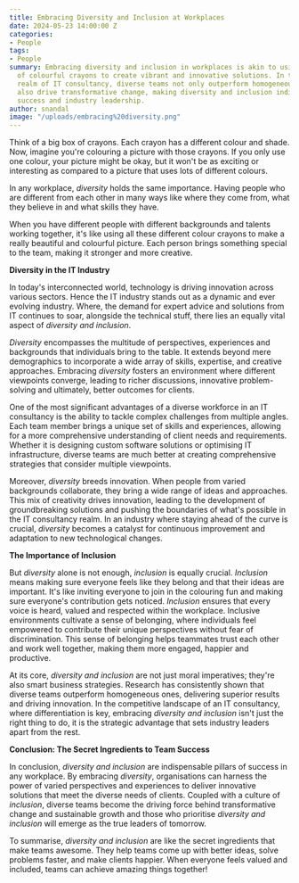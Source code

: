 ```yaml
---
title: Embracing Diversity and Inclusion at Workplaces
date: 2024-05-23 14:00:00 Z
categories:
- People
tags:
- People
summary: Embracing diversity and inclusion in workplaces is akin to using a multitude
  of colourful crayons to create vibrant and innovative solutions. In the dynamic
  realm of IT consultancy, diverse teams not only outperform homogeneous ones but
  also drive transformative change, making diversity and inclusion indispensable for
  success and industry leadership.
author: snandal
image: "/uploads/embracing%20diversity.png"
---
```


Think of a big box of crayons. Each crayon has a different colour and shade. 
Now, imagine you're colouring a picture with those crayons. If you only use one colour, your picture might be okay, but it won't be as exciting or interesting as compared to a picture that uses lots of different colours.

In any workplace, *diversity* holds the same importance. Having people who are different from each other in many ways like where they come from, what they believe in and what skills they have.

When you have different people with different backgrounds and talents working together, it's like using all these different colour crayons to make a really beautiful and colourful picture. Each person brings something special to the team, making it stronger and more creative.

**Diversity in the IT Industry**

In today's interconnected world, technology is driving innovation across various sectors. Hence the IT industry stands out as a dynamic and ever evolving industry. Where, the demand for expert advice and solutions from IT continues to soar, alongside the technical stuff, there lies an equally vital aspect of *diversity and inclusion*.

*Diversity* encompasses the multitude of perspectives, experiences and backgrounds that individuals bring to the table. 
It extends beyond mere demographics to incorporate a wide array of skills, expertise, and creative approaches. 
Embracing *diversity* fosters an environment where different viewpoints converge, leading to richer discussions, innovative problem-solving and ultimately, better outcomes for clients.

One of the most significant advantages of a diverse workforce in an IT consultancy is the ability to tackle complex challenges from multiple angles. 
Each team member brings a unique set of skills and experiences, allowing for a more comprehensive understanding of client needs and requirements. 
Whether it is designing custom software solutions or optimising IT infrastructure, diverse teams are much better at creating comprehensive strategies that consider multiple viewpoints.

Moreover, *diversity* breeds innovation. When people from varied backgrounds collaborate, they bring a wide range of ideas and approaches. 
This mix of creativity drives innovation, leading to the development of groundbreaking solutions and pushing the boundaries of what's possible in the IT consultancy realm. In an industry where staying ahead of the curve is crucial, *diversity* becomes a catalyst for continuous improvement and adaptation to new technological changes.

**The Importance of Inclusion**

But *diversity* alone is not enough, *inclusion* is equally crucial. 
*Inclusion* means making sure everyone feels like they belong and that their ideas are important. It's like inviting everyone to join in the colouring fun and making sure everyone's contribution gets noticed. *Inclusion* ensures that every voice is heard, valued and respected within the workplace. Inclusive environments cultivate a sense of belonging, where individuals feel empowered to contribute their unique perspectives without fear of discrimination. This sense of belonging helps teammates trust each other and work well together, making them more engaged, happier and productive.

At its core, *diversity and inclusion* are not just moral imperatives; they're also smart business strategies. Research has consistently shown that diverse teams outperform homogeneous ones, delivering superior results and driving innovation. In the competitive landscape of an IT consultancy, where differentiation is key, embracing *diversity and inclusion* isn't just the right thing to do, it is the strategic advantage that sets industry leaders apart from the rest.

**Conclusion: The Secret Ingredients to Team Success**

In conclusion, *diversity and inclusion* are indispensable pillars of success in any workplace. By embracing *diversity*, organisations can harness the power 
of varied perspectives and experiences to deliver innovative solutions that meet the diverse needs of clients. Coupled with a culture of *inclusion*, diverse teams become the driving force behind transformative change and sustainable growth and those who prioritise *diversity and inclusion* will emerge as the true leaders of tomorrow.

To summarise, *diversity and inclusion* are like the secret ingredients that make teams awesome. They help teams come up with better ideas, solve problems faster, and make clients happier. When everyone feels valued and included, teams can achieve amazing things together!
